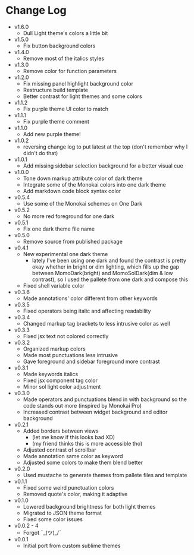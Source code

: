 # Change Log
- v1.6.0
  - Dull Light theme's colors a little bit
- v1.5.0
  - Fix button background colors
- v1.4.0
  - Remove most of the italics styles
- v1.3.0
  - Remove color for function parameters
- v1.2.0
  - Fix missing panel highlight background color
  - Restructure build template
  - Better contrast for light themes and some colors
- v1.1.2
  - Fix purple theme UI color to match
- v1.1.1
  - Fix purple theme comment
- v1.1.0
  - Add new purple theme!
- v1.0.2
  - reversing change log to put latest at the top (don't remember why I didn't do that)
- v1.0.1
  - Add missing sidebar selection background for a better visual cue
- v1.0.0
  - Tone down markup attribute color of dark theme
  - Integrate some of the Monokai colors into one dark theme
  - Add markdown code block syntax color
- v0.5.4
  - Use some of the Monokai schemes on One Dark
- v0.5.2
  - No more red foreground for one dark
- v0.5.1
  - Fix one dark theme file name
- v0.5.0
  - Remove source from published package
- v0.4.1
  - New experimental one dark theme
    - lately I've been using one dark and found the contrast is pretty okay whether in bright or dim lighting, which fills up the gap between MomoDark(bright) and MomoSolDark(dim & low contrast), so I used the pallete from one dark and compose this
  - Fixed shell variable color
- v0.3.6
  - Made annotations' color different from other keywords
- v0.3.5
  - Fixed operators being italic and affecting readability
- v0.3.4
  - Changed markup tag brackets to less intrusive color as well
- v0.3.3
  - Fixed jsx text not colored correctly
- v0.3.2
  - Organized markup colors
  - Made most punctuations less intrusive
  - Gave foreground and sidebar foreground more contrast
- v0.3.1
  - Made keywords italics
  - Fixed jsx component tag color
  - Minor sol light color adjustment
- v0.3.0
  - Made operators and punctuations blend in with background so the code stands out more (inspired by Monokai Pro)
  - Increased contrast between widget background and editor background
- v0.2.1
  - Added borders between views
    - (let me know if this looks bad XD)
    - (my friend thinks this is more accessible tho)
  - Adjusted contrast of scrollbar
  - Made annotation same color as keyword
  - Adjusted some colors to make them blend better
- v0.2.0
  - Used mustache to generate themes from pallete files and template
- v0.1.1
  - Fixed some weird punctuation colors
  - Removed quote's color, making it adaptive
- v0.1.0
  - Lowered background brightness for both light themes
  - Migrated to JSON theme format
  - Fixed some color issues
- v0.0.2 - 4
  - Forgot ¯\_(ツ)_/¯
- v0.0.1
  - Initial port from custom sublime themes
